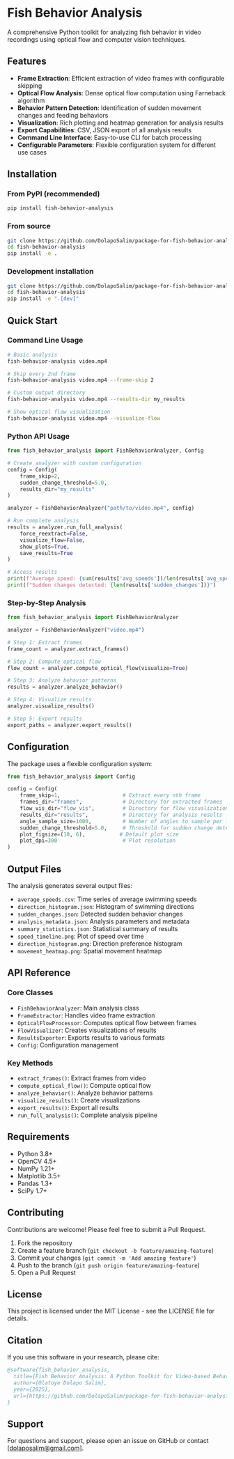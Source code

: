 # Fish Behavior Analysis

A comprehensive Python toolkit for analyzing fish behavior in video recordings using optical flow and computer vision techniques.

## Features

- **Frame Extraction**: Efficient extraction of video frames with configurable skipping
- **Optical Flow Analysis**: Dense optical flow computation using Farneback algorithm
- **Behavior Pattern Detection**: Identification of sudden movement changes and feeding behaviors
- **Visualization**: Rich plotting and heatmap generation for analysis results
- **Export Capabilities**: CSV, JSON export of all analysis results
- **Command Line Interface**: Easy-to-use CLI for batch processing
- **Configurable Parameters**: Flexible configuration system for different use cases

## Installation

### From PyPI (recommended)
```bash
pip install fish-behavior-analysis
```

### From source
```bash
git clone https://github.com/DolapoSalim/package-for-fish-behavior-analysis.git
cd fish-behavior-analysis
pip install -e .
```

### Development installation
```bash
git clone https://github.com/DolapoSalim/package-for-fish-behavior-analysis.git
cd fish-behavior-analysis
pip install -e ".[dev]"
```

## Quick Start

### Command Line Usage

```bash
# Basic analysis
fish-behavior-analysis video.mp4

# Skip every 2nd frame
fish-behavior-analysis video.mp4 --frame-skip 2

# Custom output directory
fish-behavior-analysis video.mp4 --results-dir my_results

# Show optical flow visualization
fish-behavior-analysis video.mp4 --visualize-flow
```

### Python API Usage

```python
from fish_behavior_analysis import FishBehaviorAnalyzer, Config

# Create analyzer with custom configuration
config = Config(
    frame_skip=2,
    sudden_change_threshold=5.0,
    results_dir="my_results"
)

analyzer = FishBehaviorAnalyzer("path/to/video.mp4", config)

# Run complete analysis
results = analyzer.run_full_analysis(
    force_reextract=False,
    visualize_flow=False,
    show_plots=True,
    save_results=True
)

# Access results
print(f"Average speed: {sum(results['avg_speeds'])/len(results['avg_speeds']):.2f}")
print(f"Sudden changes detected: {len(results['sudden_changes'])}")
```

### Step-by-Step Analysis

```python
from fish_behavior_analysis import FishBehaviorAnalyzer

analyzer = FishBehaviorAnalyzer("video.mp4")

# Step 1: Extract frames
frame_count = analyzer.extract_frames()

# Step 2: Compute optical flow
flow_count = analyzer.compute_optical_flow(visualize=True)

# Step 3: Analyze behavior patterns
results = analyzer.analyze_behavior()

# Step 4: Visualize results
analyzer.visualize_results()

# Step 5: Export results
export_paths = analyzer.export_results()
```

## Configuration

The package uses a flexible configuration system:

```python
from fish_behavior_analysis import Config

config = Config(
    frame_skip=1,                    # Extract every nth frame
    frames_dir="frames",             # Directory for extracted frames
    flow_vis_dir="flow_vis",         # Directory for flow visualizations
    results_dir="results",           # Directory for analysis results
    angle_sample_size=1000,          # Number of angles to sample per frame
    sudden_change_threshold=5.0,     # Threshold for sudden change detection
    plot_figsize=(10, 6),           # Default plot size
    plot_dpi=300                     # Plot resolution
)
```

## Output Files

The analysis generates several output files:

- `average_speeds.csv`: Time series of average swimming speeds
- `direction_histogram.json`: Histogram of swimming directions
- `sudden_changes.json`: Detected sudden behavior changes
- `analysis_metadata.json`: Analysis parameters and metadata
- `summary_statistics.json`: Statistical summary of results
- `speed_timeline.png`: Plot of speed over time
- `direction_histogram.png`: Direction preference histogram
- `movement_heatmap.png`: Spatial movement heatmap

## API Reference

### Core Classes

- `FishBehaviorAnalyzer`: Main analysis class
- `FrameExtractor`: Handles video frame extraction
- `OpticalFlowProcessor`: Computes optical flow between frames
- `FlowVisualizer`: Creates visualizations of results
- `ResultsExporter`: Exports results to various formats
- `Config`: Configuration management

### Key Methods

- `extract_frames()`: Extract frames from video
- `compute_optical_flow()`: Compute optical flow
- `analyze_behavior()`: Analyze behavior patterns
- `visualize_results()`: Create visualizations
- `export_results()`: Export all results
- `run_full_analysis()`: Complete analysis pipeline

## Requirements

- Python 3.8+
- OpenCV 4.5+
- NumPy 1.21+
- Matplotlib 3.5+
- Pandas 1.3+
- SciPy 1.7+

## Contributing

Contributions are welcome! Please feel free to submit a Pull Request.

1. Fork the repository
2. Create a feature branch (`git checkout -b feature/amazing-feature`)
3. Commit your changes (`git commit -m 'Add amazing feature'`)
4. Push to the branch (`git push origin feature/amazing-feature`)
5. Open a Pull Request

## License

This project is licensed under the MIT License - see the LICENSE file for details.

## Citation

If you use this software in your research, please cite:

```bibtex
@software{fish_behavior_analysis,
  title={Fish Behavior Analysis: A Python Toolkit for Video-based Behavioral Analysis},
  author={Olatoye Dolapo Salim},
  year={2025},
  url={https://github.com/DolapoSalim/package-for-fish-behavior-analysis}
}
```

## Support

For questions and support, please open an issue on GitHub or contact [dolaposalim@gmail.com].
